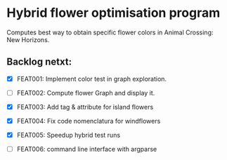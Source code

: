 # Hybrid flower optimisation program

Computes best way to obtain specific flower colors in Animal Crossing: New Horizons.

## Backlog netxt:

- [x] FEAT001: Implement color test in graph exploration.

- [ ] FEAT002: Compute flower Graph and display it.

- [x] FEAT003: Add tag & attribute for island flowers

- [x] FEAT004: Fix code nomenclatura for windflowers

- [x] FEAT005: Speedup hybrid test runs

- [ ] FEAT006: command line interface with argparse
